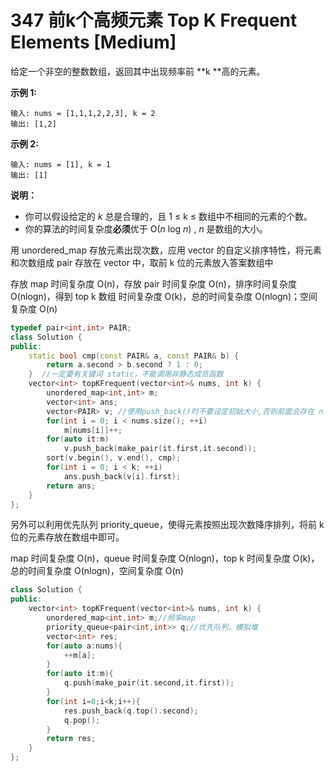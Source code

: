 # 347 前k个高频元素 Top K Frequent Elements [Medium]

给定一个非空的整数数组，返回其中出现频率前 **k **高的元素。

**示例 1:**

```
输入: nums = [1,1,1,2,2,3], k = 2
输出: [1,2]
```

**示例 2:**

```
输入: nums = [1], k = 1
输出: [1]
```

**说明：**

- 你可以假设给定的 *k* 总是合理的，且 1 ≤ k ≤ 数组中不相同的元素的个数。
- 你的算法的时间复杂度**必须**优于 O(*n* log *n*) , *n* 是数组的大小。



用 unordered_map 存放元素出现次数，应用 vector 的自定义排序特性，将元素和次数组成 pair 存放在 vector 中，取前 k 位的元素放入答案数组中

存放 map 时间复杂度 O(n)，存放 pair 时间复杂度 O(n)，排序时间复杂度 O(nlogn)，得到 top k 数组 时间复杂度 O(k)，总的时间复杂度 O(nlogn)；空间复杂度 O(n)

```c++
typedef pair<int,int> PAIR;
class Solution {
public:   
    static bool cmp(const PAIR& a, const PAIR& b) {
        return a.second > b.second ? 1 : 0;
    }  //一定要有关键词 static，不能调用非静态成员函数
    vector<int> topKFrequent(vector<int>& nums, int k) {
        unordered_map<int,int> m;
        vector<int> ans;
        vector<PAIR> v;	//使用push_back()时不要设定初始大小,否则前面会存在 n 个 0
        for(int i = 0; i < nums.size(); ++i) 
            m[nums[i]]++;
        for(auto it:m) 
            v.push_back(make_pair(it.first,it.second));
        sort(v.begin(), v.end(), cmp);
        for(int i = 0; i < k; ++i) 
            ans.push_back(v[i].first);
        return ans;
    }
};
```



另外可以利用优先队列 priority_queue，使得元素按照出现次数降序排列，将前 k 位的元素存放在数组中即可。

map 时间复杂度 O(n)，queue 时间复杂度 O(nlogn)，top k 时间复杂度 O(k)，总的时间复杂度 O(nlogn)，空间复杂度 O(n)

```c++
class Solution {
public:
    vector<int> topKFrequent(vector<int>& nums, int k) {
        unordered_map<int,int> m;//频率map
        priority_queue<pair<int,int>> q;//优先队列，模拟堆
        vector<int> res;
        for(auto a:nums){
            ++m[a];
        }
        for(auto it:m){
            q.push(make_pair(it.second,it.first));
        }
        for(int i=0;i<k;i++){
            res.push_back(q.top().second);
            q.pop();
        }
        return res;
    }
};
```

